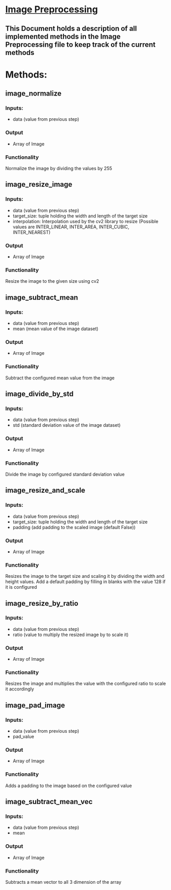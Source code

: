 #  **[Image Preprocessing](../ros_2_infer/ros_2_infer/image_preprocessing.py)** 

## This Document holds a description of all implemented methods in the Image Preprocessing file to keep track of the current methods

# Methods: 

## image_normalize
### Inputs:
- data (value from previous step)

### Output
- Array of Image

### Functionality
Normalize the image by dividing the values by 255

## image_resize_image

### Inputs:
- data (value from previous step)
- target_size: tuple holding the width and length of the target size
- interpolation: Interpolation used by the cv2 library to resize (Possible values are INTER_LINEAR, INTER_AREA, INTER_CUBIC, INTER_NEAREST)

### Output
- Array of Image

### Functionality
Resize the image to the given size using cv2

## image_subtract_mean
### Inputs:
- data (value from previous step)
- mean (mean value of the image dataset)

### Output
- Array of Image

### Functionality
Subtract the configured mean value from the image

## image_divide_by_std
### Inputs:
- data (value from previous step)
- std (standard deviation value of the image dataset)

### Output
- Array of Image

### Functionality
Divide the image by configured standard deviation value

## image_resize_and_scale
### Inputs:
- data (value from previous step)
- target_size: tuple holding the width and length of the target size
- padding (add padding to the scaled image (default False))

### Output
- Array of Image

### Functionality
Resizes the image to the target size and scaling it by dividing the width and height values. Add a default padding by filling in blanks with the value 128 if it is configured


## image_resize_by_ratio
### Inputs:
- data (value from previous step)
- ratio (value to multiply the resized image by to scale it)

### Output
- Array of Image

### Functionality
Resizes the image and multiplies the value with the configured ratio to scale it accordingly

## image_pad_image
### Inputs:
- data (value from previous step)
- pad_value

### Output
- Array of Image

### Functionality
Adds a padding to the image based on the configured value

## image_subtract_mean_vec
### Inputs:
- data (value from previous step)
- mean

### Output
- Array of Image

### Functionality
Subtracts a mean vector to all 3 dimension of the array
